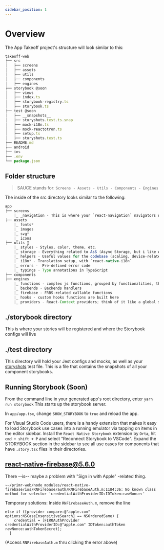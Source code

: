 ```yaml
---
sidebar_position: 1
---
```

# Overview

The App Takeoff project's structure will look similar to this:

```js
takeoff-web
├── src
│   ├── screens
│   ├── assets
│   ├── utils
│   ├── components
│   ├── engines
├── storybook @soon
│   ├── views
│   ├── index.ts
│   ├── storybook-registry.ts
│   ├── storybook.ts
├── test @soon
│   ├── __snapshots__
│   ├── storyshots.test.ts.snap
│   ├── mock-i18n.ts
│   ├── mock-reactotron.ts
│   ├── setup.ts
│   ├── storyshots.test.ts
├── README.md
├── android
├── ios
├── .env
└── package.json

```

## Folder structure

> SAUCE stands for: `Screens - Assets - Utils - Components - Engines`

The inside of the src directory looks similar to the following:

```java
app
├── screens
    |_ _navigation - This is where your `react-navigation` navigators will live
├── assets
    |_ fonts*
    |_ images
    |_ svg*
    |_ icons
├── utils 💩
    |_ styles - Styles, color, theme, etc.
    |_ storage - Everything related to AsS (Async Storage, but i like what u think)
    |_ helpers - Useful values for the codebase (scaling, device-related values... )
    |_ i18n* - Translation setup, with `react-native-i18n`
    |_ errors -  Pre-defined error code
    |_ typings - Type annotations in TypeScript
├── components
├── engines
    |_ functions - complex js functions, grouped by functionalities, that help us do the job
    |_ backends - Backends handlers
    |_ firebase - FRBS-related callable functions
    |_ hooks - custom hooks functions are built here
    |_ providers - React-Context providers; think of it like a global state management
```

## ./storybook directory

This is where your stories will be registered and where the Storybook configs will live

## ./test directory

This directory will hold your Jest configs and mocks, as well as your [storyshots](https://github.com/storybooks/storybook/tree/master/addons/storyshots) test file. This is a file that contains the snapshots of all your component storybooks.

## Running Storybook (Soon)

From the command line in your generated app's root directory, enter `yarn run storybook`
This starts up the storybook server.

In `app/app.tsx`, change `SHOW_STORYBOOK` to `true` and reload the app.

For Visual Studio Code users, there is a handy extension that makes it easy to load Storybook use cases into a running emulator via tapping on items in the editor sidebar. Install the `React Native Storybook` extension by `Orta`, hit `cmd + shift + P` and select "Reconnect Storybook to VSCode". Expand the STORYBOOK section in the sidebar to see all use cases for components that have `.story.tsx` files in their directories.


## react-native-firebase@5.6.0

There --is-- maybe a problem with "Sign in with Apple" -related thing.

```
~~/primr-web/node_modules/react-native-firebase/ios/RNFirebase/auth/RNFirebaseAuth.m:1184:36: No known class method for selector 'credentialWithProviderID:IDToken:rawNonce:'

```

Temporary solutions: Inside `RNFirebaseAuth.m`, remove the line

```
else if ([provider compare:@"apple.com" options:NSCaseInsensitiveSearch] == NSOrderedSame) {
    credential = [FIROAuthProvider credentialWithProviderID:@"apple.com" IDToken:authToken rawNonce:authTokenSecret];
  }

```

(Access `RNFirebaseAuth.m` thru clicking the error above)
